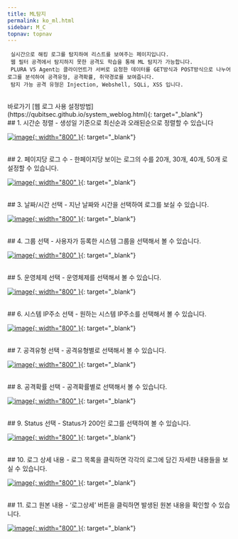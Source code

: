 ```yaml
---
title: ML탐지
permalink: ko_ml.html
sidebar: M_C
topnav: topnav
---
```


     실시간으로 해킹 로그를 탐지하여 리스트를 보여주는 페이지입니다.
     웹 필터 공격에서 탐지하지 못한 공격도 학습을 통해 ML 탐지가 가능합니다.
     PLURA V5 Agent는 클라이언트가 서버로 요청한 데이터를 GET방식과 POST방식으로 나누어 로그를 분석하여 공격유형, 공격확률, 취약경로를 보여줍니다.
     탐지 가능 공격 유형은 Injection, Webshell, SQLi, XSS 입니다. 

<br />
바로가기  [웹 로그 사용 설정방법](https://qubitsec.github.io/system_weblog.html){: target="_blank"}

<br />
## 1. 시간순 정렬
- 생성일 기준으로 최신순과 오래된순으로 정렬할 수 있습니다

[![image](/docs/images/Manual/common/ml/1.png){: width="800" }](/docs/images/Manual/common/ml/1.png){: target="_blank"}

<br />
## 2. 페이지당 로그 수
- 한페이지당 보이는 로그의 수를 20개, 30개, 40개, 50개 로 설정할 수 있습니다.

[![image](/docs/images/Manual/common/ml/2.png){: width="800" }](/docs/images/Manual/common/ml/2.png){: target="_blank"}

<br />
## 3. 날짜/시간 선택
- 지난 날짜와 시간을 선택하여 로그를 보실 수 있습니다.

[![image](/docs/images/Manual/common/ml/3.png){: width="800" }](/docs/images/Manual/common/ml/3.png){: target="_blank"} 

<br />
## 4. 그룹 선택
- 사용자가 등록한 시스템 그룹을 선택해서 볼 수 있습니다.

[![image](/docs/images/Manual/common/ml/4.png){: width="800" }](/docs/images/Manual/common/ml/4.png){: target="_blank"} 

<br />
## 5. 운영체제 선택
- 운영체제를 선택해서 볼 수 있습니다.

[![image](/docs/images/Manual/common/ml/5.png){: width="800" }](/docs/images/Manual/common/ml/5.png){: target="_blank"} 

<br />
## 6. 시스템 IP주소 선택
- 원하는 시스템 IP주소를 선택해서 볼 수 있습니다.

[![image](/docs/images/Manual/common/ml/6.png){: width="800" }](/docs/images/Manual/common/ml/6.png){: target="_blank"} 

<br />
## 7. 공격유형 선택
- 공격유형별로 선택해서 볼 수 있습니다.

[![image](/docs/images/Manual/common/ml/7.png){: width="800" }](/docs/images/Manual/common/ml/7.png){: target="_blank"} 

<br />
## 8. 공격확률 선택
- 공격확률별로 선택해서 볼 수 있습니다.

[![image](/docs/images/Manual/common/ml/8.png){: width="800" }](/docs/images/Manual/common/ml/8.png){: target="_blank"} 

<br />
## 9. Status 선택
- Status가 200인 로그를 선택하여 볼 수 있습니다.

[![image](/docs/images/Manual/common/ml/9.png){: width="800" }](/docs/images/Manual/common/ml/9.png){: target="_blank"} 

<br />
## 10. 로그 상세 내용
- 로그 목록을 클릭하면 각각의 로그에 담긴 자세한 내용들을 보실 수 있습니다.

[![image](/docs/images/Manual/common/ml/10.png){: width="800" }](/docs/images/Manual/common/ml/10.png){: target="_blank"} 

<br />
## 11. 로그 원본 내용
- ‘로그상세’ 버튼을 클릭하면 발생된 원본 내용을 확인할 수 있습니다.

[![image](/docs/images/Manual/common/ml/11.png){: width="800" }](/docs/images/Manual/common/ml/11.png){: target="_blank"}
 